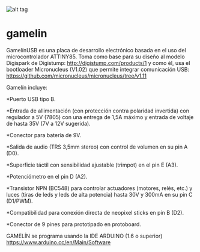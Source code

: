 ![alt tag](https://user-images.githubusercontent.com/22006565/28234967-fb0b0be8-68db-11e7-9765-240df116ace1.JPG)
# gamelin
GamelínUSB es una placa de desarrollo electrónico basada en el uso del microcontrolador ATTINY85. 
Toma como base para su diseño al modelo Digispark de Digistump:
http://digistump.com/products/1
y como él, usa el bootloader Micronucleus (V1.02) que permite integrar comunicación USB:
https://github.com/micronucleus/micronucleus/tree/v1.11

Gamelín incluye:

*Puerto USB tipo B.

*Entrada de allimentación (con protección contra polaridad invertida) con regulador a 5V (7805) con una entrega de 1,5A máximo y entrada de voltaje de hasta 35V (7V a 12V sugerida).

*Conector para batería de 9V.

*Salida de audio (TRS 3,5mm stereo) con control de volumen en su pin A (D0).

*Superficie táctil con sensibilidad ajustable (trimpot) en el pin E (A3).

*Potenciómetro en el pin D (A2).

*Transistor NPN (BC548) para controlar actuadores (motores, relés, etc.) y luces (tiras de leds y leds de alta potencia) hasta 30V y 300mA en su pin C (D1/PWM).

*Compatibilidad para conexión directa de neopixel sticks en pin B (D2).

*Conector de 9 pines para prototipado en protoboard.

GAMELÍN se programa usando la IDE ARDUINO (1.6 o superior)
https://www.arduino.cc/en/Main/Software



